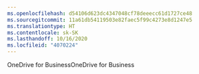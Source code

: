 ```yaml
---
ms.openlocfilehash: d54106d623dc4347048cf78deeecc61d1727ce48
ms.sourcegitcommit: 11a61db54119503e82faec5f99c4273e8d1247e5
ms.translationtype: HT
ms.contentlocale: sk-SK
ms.lasthandoff: 10/16/2020
ms.locfileid: "4070224"
---
```

<span data-ttu-id="affcb-101">OneDrive for Business</span><span class="sxs-lookup"><span data-stu-id="affcb-101">OneDrive for Business</span></span>